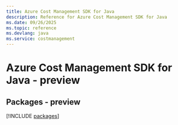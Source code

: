 ```yaml
---
title: Azure Cost Management SDK for Java
description: Reference for Azure Cost Management SDK for Java
ms.date: 09/26/2025
ms.topic: reference
ms.devlang: java
ms.service: costmanagement
---
```

# Azure Cost Management SDK for Java - preview
## Packages - preview
[!INCLUDE [packages](cost-management-index.md)]